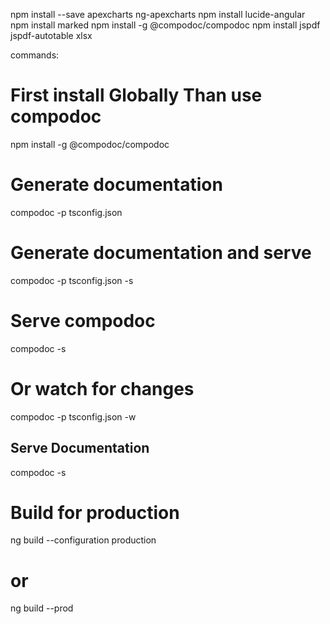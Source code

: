 <!-- install command -->
npm install --save apexcharts ng-apexcharts
npm install lucide-angular
npm install marked
npm install -g @compodoc/compodoc
npm install jspdf jspdf-autotable xlsx

commands:

# First install Globally Than use compodoc 

npm install -g @compodoc/compodoc

# Generate documentation
compodoc -p tsconfig.json

# Generate documentation and serve
compodoc -p tsconfig.json -s

# Serve compodoc
compodoc -s

# Or watch for changes
compodoc -p tsconfig.json -w

## Serve Documentation
compodoc -s



# Build for production
ng build --configuration production
# or
ng build --prod
